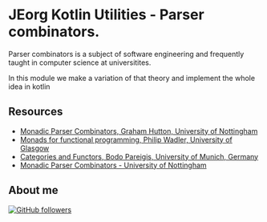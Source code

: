 # JEorg Kotlin Utilities - Parser combinators.

Parser combinators is a subject of software engineering and frequently taught in computer science at universitites.

In this module we make a variation of that theory and implement the whole idea in kotlin

## Resources

-   [Monadic Parser Combinators, Graham Hutton, University of Nottingham](https://www.cs.nott.ac.uk/%7Epszgmh/monparsing.pdf)
-   [Monads for functional programming, Philip Wadler, University of Glasgow](https://homepages.inf.ed.ac.uk/wadler/papers/marktoberdorf/baastad.pdf)
-   [Categories and Functors, Bodo Pareigis, University of Munich, Germany](https://www.cs.nott.ac.uk/%7Epszgmh/monparsing.pdf)
-   [Monadic Parser Combinators - University of Nottingham](https://www.cs.nott.ac.uk/%7Epszgmh/monparsing.pdf)

## About me

[![GitHub followers](https://img.shields.io/github/followers/jesperancinha.svg?label=Jesperancinha&style=for-the-badge&logo=github&color=grey "GitHub")](https://github.com/jesperancinha)
